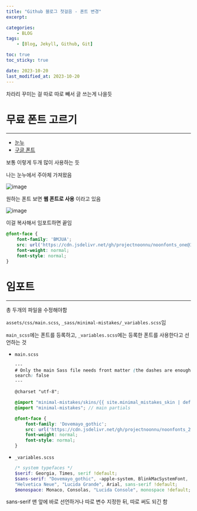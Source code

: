 ```yaml
---
title: "Github 블로그 첫걸음 - 폰트 변경"
excerpt:

categories: 
    - BLOG
tags:
    - [Blog, Jekyll, Github, Git]

toc: true
toc_sticky: true

date: 2023-10-20
last_modified_at: 2023-10-20
---
```


차라리 꾸미는 걸 따로 따로 빼서 글 쓰는게 나을듯


# 무료 폰트 고르기
---

- [눈누](https://noonnu.cc/index)
- [구글 폰트](https://fonts.google.com/)

보통 이렇게 두개 많이 사용하는 듯

나는 눈누에서 주아체 가져왔음

![image](https://github.com/oh-gnues-iohc/oh-gnues-iohc.github.io/assets/79557937/6ff0b1de-95b7-4c0d-a7a4-d9995b090fc8)

원하는 폰트 보면 **웹 폰트로 사용** 이라고 있음

![image](https://github.com/oh-gnues-iohc/oh-gnues-iohc.github.io/assets/79557937/80745c21-bc16-421e-a7e8-b8baa982b0a3)

이걸 복사해서 임포트하면 끝임

```css
@font-face {
    font-family: 'BMJUA';
    src: url('https://cdn.jsdelivr.net/gh/projectnoonnu/noonfonts_one@1.0/BMJUA.woff') format('woff');
    font-weight: normal;
    font-style: normal;
}
```

# 임포트
---

총 두개의 파일을 수정해야함

`assets/css/main.scss`, `_sass/minimal-mistakes/_variables.scss`임

`main_scss`에는 폰트를 등록하고, `_variables.scss`에는 등록한 폰트를 사용한다고 선언하는 것

- `main.scss`
    ```scss
    ---
    # Only the main Sass file needs front matter (the dashes are enough)
    search: false
    ---

    @charset "utf-8";

    @import "minimal-mistakes/skins/{{ site.minimal_mistakes_skin | default: 'default' }}"; // skin
    @import "minimal-mistakes"; // main partials

    @font-face {
        font-family: 'Dovemayo_gothic';
        src: url('https://cdn.jsdelivr.net/gh/projectnoonnu/noonfonts_2302@1.1/Dovemayo_gothic.woff2') format('woff2');
        font-weight: normal;
        font-style: normal;
    }
    ```

- `_variables.scss`
    ```scss
    /* system typefaces */
    $serif: Georgia, Times, serif !default;
    $sans-serif: "Dovemayo_gothic", -apple-system, BlinkMacSystemFont, "Roboto", "Segoe UI",
    "Helvetica Neue", "Lucida Grande", Arial, sans-serif !default;
    $monospace: Monaco, Consolas, "Lucida Console", monospace !default;
    ```

sans-serif 맨 앞에 바로 선언하거나 따로 변수 지정한 뒤, 따로 써도 되긴 함